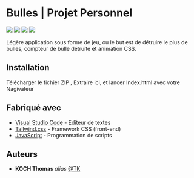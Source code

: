 # Bulles | Projet Personnel

<img src="https://img.shields.io/badge/HTML5-E34F26?style=for-the-badge&logo=html5&logoColor=white" /> <img src="https://img.shields.io/badge/CSS3-1572B6?style=for-the-badge&logo=css3&logoColor=white" /> <img src="https://img.shields.io/badge/JavaScript-323330?style=for-the-badge&logo=javascript&logoColor=F7DF1E" />
 <img src="https://img.shields.io/badge/Tailwind_CSS-38B2AC?style=for-the-badge&logo=tailwind-css&logoColor=white" /> 

Légère application sous forme de jeu, ou le but est de détruire le plus de bulles, compteur de bulle détruite et animation CSS.

## Installation

Télécharger le fichier ZIP , Extraire ici, et lancer Index.html avec votre Nagivateur

## Fabriqué avec

* [Visual Studio Code](https://code.visualstudio.com/) - Editeur de textes
* [Tailwind.css](https://tailwindcss.com/) - Framework CSS (front-end)
* [JavaScript](https://www.javascript.com/) - Programmation de scripts

## Auteurs

* **KOCH Thomas** _alias_ [@TK](https://github.com/KOCH-Thomas)
